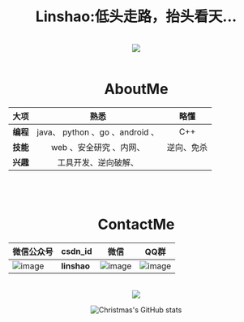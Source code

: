 <!-- 文字 -->
<div align="center">
  <h1>Linshao:低头走路，抬头看天...</h1>
</div>

<br>
<!-- 敲代码的图片 -->
<div align="center" ><img order-radius="100px" src="https://cdn.jsdelivr.net/gh/sun0225SUN/photos/images/202108300019556.gif"/>
</div>
<br>


<!-- 贪吃蛇代码贡献图 -->
<!--<div align="center"><img src="https://cdn.jsdelivr.net/gh/linshaosec/linshaosec/contribution-snake/github-contribution-grid-snake.svg" /></div>
<br> -->

<!--表格-->
<div align="center">
<h1> AboutMe</h1>

| 		大项     |    熟悉      |  略懂 |
| :------------- | :----------:|:------------:|
| **编程**| java、  python 、go 、android 、|C++
|**技能**| web 、安全研究 、内网、|逆向、免杀
|**兴趣**|工具开发、逆向破解、

<br>
<br>
<h1> ContactMe</h1>

| 微信公众号| csdn_id |微信  |QQ群
| ------- | ------- | ------- | ------- |
|  ![image](https://user-images.githubusercontent.com/96420060/189816789-ea34381b-6f61-4e2b-bc8e-1a076fbbba99.png)  |  **linshao**   |![image](https://user-images.githubusercontent.com/96420060/189816847-27b4768b-697d-492a-a0ae-4deea4dd4f58.png)   |  ![image](https://user-images.githubusercontent.com/96420060/189819018-d997d7f9-e481-4b29-a9db-c925725685a2.png)|


<br>
<div align="center"> <img src="https://visitor-badge.glitch.me/badge?page_id=linshaosec" /> </div>


<!-- 仓库动态 -->
![Christmas's GitHub stats](https://github-readme-stats.vercel.app/api?username=linshaosec&show_icons=true&theme=tokyonight)

</p>
</div>


